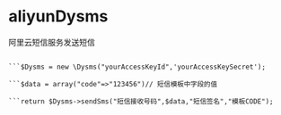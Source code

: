 # aliyunDysms
阿里云短信服务发送短信



```require_once 'aliyunDysms/Dysms.php';

```$Dysms = new \Dysms("yourAccessKeyId",'yourAccessKeySecret');

```$data = array("code"=>"123456")// 短信模板中字段的值

```return $Dysms->sendSms("短信接收号码",$data,"短信签名","模板CODE");
